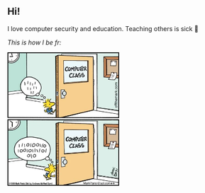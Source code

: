 ## Hi! 

I love computer security and education. Teaching others is sick 🤘

<i>This is how I be fr:</i>

<img src="resources/woodstock_computer.webp" style="max-height:50%;max-width:50%;">
